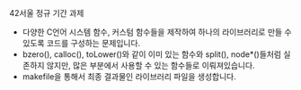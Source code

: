 42서울 정규 기간 과제

- 다양한 C언어 시스템 함수, 커스텀 함수들을 제작하여 하나의 라이브러리로 만들 수 있도록 코드를 구성하는 문제입니다.
- bzero(), calloc(), toLower()와 같이 이미 있는 함수와 split(), node*()들처럼 실존하지 않지만, 많은 부분에서 사용할 수 있는 함수들로 이뤄져있습니다.
- makefile을 통해서 최종 결과물인 라이브러리 파일을 생성합니다.
